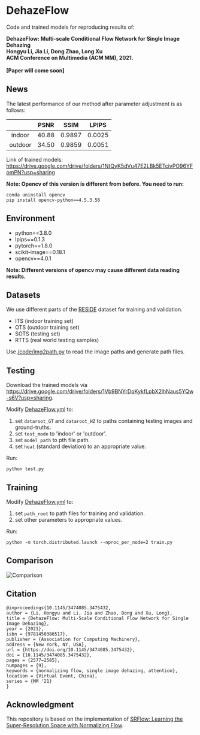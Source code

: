 # DehazeFlow
Code and trained models for reproducing results of: 

**DehazeFlow: Multi-scale Conditional Flow Network for Single Image Dehazing<br>Hongyu Li, Jia Li, Dong Zhao, Long Xu<br>ACM Conference on Multimedia (ACM MM), 2021.
<br><br>**
**[Paper will come soon]**

## News
The latest performance of our method after parameter adjustment is as follows:

|        | PSNR   | SSIM   | LPIPS  |
| :----: | :----: | :----: |:----:  |
| indoor | 40.88  | 0.9897 | 0.0025 |
| outdoor| 34.50  | 0.9859 | 0.0051 |

Link of trained models: https://drive.google.com/drive/folders/1NtQyK5dVu47E2LBk5ETcivPO96YFomPN?usp=sharing

**Note: Opencv of this version is different from before. You need to run:**
```
conda uninstall opencv
pip install opencv-python==4.5.3.56
```

## Environment

* python==3.8.0
* lpips==0.1.3
* pytorch==1.8.0
* scikit-image==0.18.1
* opencv==4.0.1

**Note: Different versions of opencv may cause different data reading results.**

## Datasets
We use different parts of the [RESIDE](https://sites.google.com/view/reside-dehaze-datasets) dataset for training and validation.
* ITS (indoor training set)
* OTS (outdoor training set)
* SOTS (testing set)
* RTTS (real world testing samples)

Use [/code/img2path.py](https://github.com/iCVTEAM/DehazeFlow/blob/main/code/img2path.py) to read the image paths and generate path files.

## Testing
Download the trained models via https://drive.google.com/drive/folders/1Vb9BNYrDqKykfLpbX2lhNaus5YQw-s6V?usp=sharing.

Modify [DehazeFlow.yml](https://github.com/iCVTEAM/DehazeFlow/blob/main/code/DehazeFlow.yml) to:
1. set ```dataroot_GT``` and ```dataroot_HZ``` to paths containing testing images and ground-truths.
2. set ```test_mode``` to 'indoor' or 'outdoor'.
3. set ```model_path``` to pth file path.
4. set ```heat``` (standard deviation) to an appropriate value.

Run:
```
python test.py
```

## Training
Modify [DehazeFlow.yml](https://github.com/iCVTEAM/DehazeFlow/blob/main/code/DehazeFlow.yml) to:
1. set ```path_root``` to path files for training and validation.
2. set other parameters to appropriate values.

Run:
```
python -m torch.distributed.launch --nproc_per_node=2 train.py
```


## Comparison

![Comparison](https://github.com/iCVTEAM/iCVTEAM.github.io/blob/master/assets/DehazeFlow/comparison.png)


## Citation
```
@inproceedings{10.1145/3474085.3475432,
author = {Li, Hongyu and Li, Jia and Zhao, Dong and Xu, Long},
title = {DehazeFlow: Multi-Scale Conditional Flow Network for Single Image Dehazing},
year = {2021},
isbn = {9781450386517},
publisher = {Association for Computing Machinery},
address = {New York, NY, USA},
url = {https://doi.org/10.1145/3474085.3475432},
doi = {10.1145/3474085.3475432},
pages = {2577–2585},
numpages = {9},
keywords = {normalizing flow, single image dehazing, attention},
location = {Virtual Event, China},
series = {MM '21}
}
```

## Acknowledgment
This repository is based on the implementation of [SRFlow: Learning the Super-Resolution Space with Normalizing Flow](https://github.com/andreas128/SRFlow).
